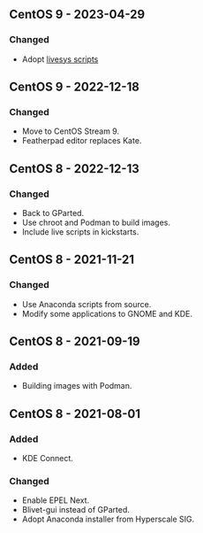 ## CentOS 9 - 2023-04-29
### Changed
- Adopt [livesys scripts][0901]

## CentOS 9 - 2022-12-18
### Changed
- Move to CentOS Stream 9.
- Featherpad editor replaces Kate.

## CentOS 8 - 2022-12-13
### Changed
- Back to GParted.
- Use chroot and Podman to build images.
- Include live scripts in kickstarts.

## CentOS 8 - 2021-11-21
### Changed
- Use Anaconda scripts from source.
- Modify some applications to GNOME and KDE.

## CentOS 8 - 2021-09-19
### Added
- Building images with Podman.

## CentOS 8 - 2021-08-01
### Added
- KDE Connect.
### Changed
- Enable EPEL Next.
- Blivet-gui instead of GParted.
- Adopt Anaconda installer from Hyperscale SIG.

[0901]: https://fedoraproject.org/wiki/Changes/ModernizeLiveMedia